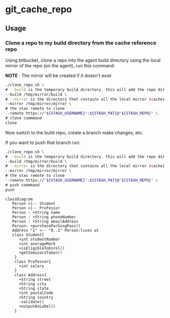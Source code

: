 # git_cache_repo



## Usage

### Clone a repo to my build directory from the cache reference repo
Using bitbucket, clone a repo into  the agent build directory using the local mirror of the repo (on the agent), run this command:

**NOTE** : The mirror will be created if it doesn't exist

```bash
./clone_repo.sh \
# --build is the temporary build directory. this will add the repo dir there
--build /tmp/mirror/build \
# --mirror is the directory that contains all the local mirror (cache) repos
--mirror /tmp/mirror/mirror \
# the stas remote to clone
--remote https://"${STASH_USERNAME}":${STASH_PAT}@"${STASH_REPO}" \
# clone commmand 
clone

```

Now switch to the build repo, create a branch make changes, etc.

If you want to push that branch run:



```bash
./clone_repo.sh \
# --build is the temporary build directory. this will add the repo dir there
--build /tmp/mirror/build \
# --mirror is the directory that contains all the local mirror (cache) repos
--mirror /tmp/mirror/mirror \
# the stas remote to clone
--remote https://"${STASH_USERNAME}":${STASH_PAT}@"${STASH_REPO}" \
# push commmand 
push
```

```mermaid
classDiagram
   Person <|-- Student
   Person <|-- Professor
   Person : +String name
   Person : +String phoneNumber
   Person : +String emailAddress
   Person: +purchaseParkingPass()
   Address "1" <-- "0..1" Person:lives at
   class Student{
      +int studentNumber
      +int averageMark
      +isEligibleToEnrol()
      +getSeminarsTaken()
    }
    class Professor{
      +int salary
    }
    class Address{
      +String street
      +String city
      +String state
      +int postalCode
      +String country
      -validate()
      +outputAsLabel()  
    }		
```
